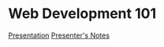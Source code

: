 # Web Development 101

[Presentation](https://docs.google.com/presentation/d/1unpap5okeo_BYT_hwGY-NsjXc70A4oOo9al3gXWDDoM/edit?usp=sharing)
[Presenter's Notes](https://docs.google.com/document/d/1izrqnvH9WlgehKWx-2GhnGd8tWtdPPDGQTicPWYfQdU/edit?usp=sharing)
